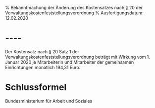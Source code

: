 % Bekanntmachung der Änderung des Kostensatzes nach § 20 der Verwaltungskostenfeststellungsverordnung
% Ausfertigungsdatum: 12.02.2020
 
# ----

Der Kostensatz nach § 20 Satz 1 der Verwaltungskostenfeststellungsverordnung beträgt mit Wirkung vom 1. Januar 2020 je Mitarbeiterin und Mitarbeiter der gemeinsamen Einrichtungen monatlich 194,31 Euro.

# Schlussformel

Bundesministerium für Arbeit und Soziales
